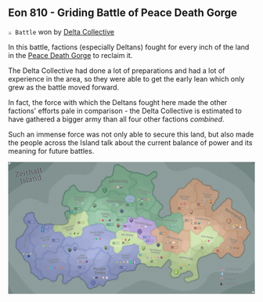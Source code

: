 ## Eon 810 - Griding Battle of Peace Death Gorge

`⚔️ Battle` won by [Delta Collective](../refs/delta_collective.md)

In this battle, factions (especially Deltans) fought for every inch of the land in the [Peace Death Gorge](../refs/peace_death_gorge.md) to reclaim it.

The Delta Collective had done a lot of preparations and had a lot of experience in the area, so they were able to get the early lean which only grew as the battle moved forward.

In fact, the force with which the Deltans fought here made the other factions' efforts pale in comparison - the Delta Collective is estimated to have gathered a bigger army than all four other factions _combined_.

Such an immense force was not only able to secure this land, but also made the people across the Island talk about the current balance of power and its meaning for future battles. 

![Battle Map](../timeline/map/eon0810.png)

<!---
type: battle
number: 62
place: PEA_DEATH_GORGE
-->